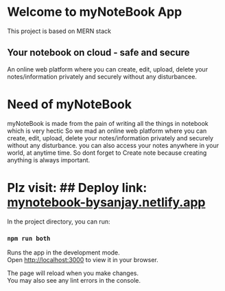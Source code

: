 # Welcome to myNoteBook App

This project is based on MERN stack

## Your notebook on cloud - safe and secure

An online web platform where you can create, edit, upload, delete your notes/information privately and securely without any disturbancee.

# Need of myNoteBook

myNoteBook is made from the pain of writing all the things in notebook which is very hectic So we mad an online web platform where you can create, edit, upload, delete your notes/information privately and securely without any disturbance. you can also access your notes anywhere in your world, at anytime time. So dont forget to Create note because creating anything is always important.

# Plz visit: ## Deploy link: [mynotebook-bysanjay.netlify.app](https://mynotebook-bysanjay.netlify.app/) 


In the project directory, you can run:

### `npm run both`

Runs the app in the development mode.\
Open [http://localhost:3000](http://localhost:3000) to view it in your browser.

The page will reload when you make changes.\
You may also see any lint errors in the console.
